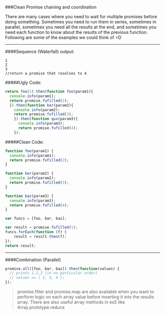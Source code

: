 ###Clean Promise chaining and coordination

There are many cases where you need to wait for multiple promises before doing something.
Sometimes you need to run them in series, sometimes in parallel, sometimes you need all the results at the end,
and sometimes you need each function to know about the results of the previous function.
Following are some of the examples we could think of =D
***
####Sequence (Waterfall)
  output:
  ```
  1
  2
  3
  //return a promise that resolves to 4
  ```

#####Ugly Code:
```javascript
return foo(1).then(function foo(param1){
  console.info(param1);
  return promise.fufilled(2);
  }).then(function bar(param2){
    console.info(param2);
    return promise.fufilled(3);
    }).then(function qux(param3){
      console.info(param3);
      return promise.fufilled(4);
    });
```
#####Clean Code:
```javascript
function foo(param1) {
  console.info(param1);
  return promise.fufilled(2);
}

function bar(param2) {
  console.info(param2);
  return promise.fufilled(3);
}

function baz(param3) {
  console.info(param3);
  return promise.fufilled(4);
}

var funcs = [foo, bar, baz];

var result = promise.fufilled(1);
funcs.forEach(function (f) {
    result = result.then(f);
});
return result;
```
***

####Combination (Parallel)
```javascript
promise.all([foo, bar, baz]).then(function(values) {
  // prints 1,2,3 (in no particular order)
  // values == [ 2, 3, 4 ];
});
```


>promise.filter and promise.map are also available when you want to perform logic on each array value before inserting it into the results array. There are also useful array methods in es5 like Array.prototype.reduce
